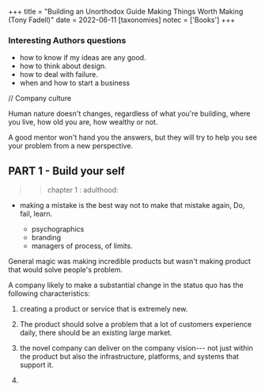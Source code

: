 +++
title = "Building an Unorthodox Guide Making Things Worth Making (Tony Fadell)"
date = 2022-06-11
[taxonomies]
notec = ['Books']
+++

### Interesting Authors questions

* how to know if my ideas are any good.
* how to think about design.
* how to deal with failure.
* when and how to start a business

// Company culture

Human nature doesn't changes, regardless of what you're building, where you live, how old you are, how wealthy or not.

A good mentor won't hand you the answers, but they will try to help you see your problem from a new perspective.


## PART 1 - Build your self

>> chapter 1 : adulthood:

* making a mistake is the best way not to make that mistake again, Do, fail, learn.

   - psychographics
   - branding
   - managers of process, of limits.

   
General magic was making incredible products but wasn't making product that would solve people's problem.



A company likely to make a substantial change in the status quo has the following characteristics:

1. creating a product or service that is extremely new.

2. The product should solve a problem that a lot of customers experience daily, there should be an existing large market.

3. the novel company can deliver on the company vision--- not just within the product but also the infrastructure, platforms, and systems that support it.

4. 
